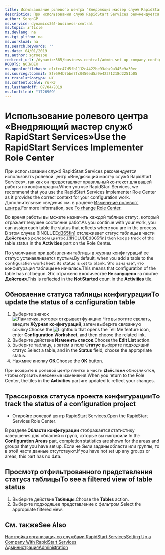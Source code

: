 ```yaml
---
title: Использование ролевого центра "Внедряющий мастер служб RapidStart Services" | Документы Майкрософт
description: При использовании служб RapidStart Services рекомендуется отслеживать свою работу и использовать ролевой центр «Внедряющий мастер служб RapidStart Services», так как он предоставляет правильный контекст для вашей работы по конфигурации.
author: SorenGP
ms.service: dynamics365-business-central
ms.topic: article
ms.devlang: na
ms.tgt_pltfrm: na
ms.workload: na
ms.search.keywords: ''
ms.date: 04/01/2019
ms.author: sgroespe
redirect_url: /dynamics365/business-central/admin-set-up-company-configuration
ROBOTS: NOINDEX
ms.openlocfilehash: e1cfcc47d5fb1112c4422be93ab49a345e9a30ec
ms.sourcegitcommit: 8fe694b7bbe7fc0456ed5a9e42291218d2251b05
ms.translationtype: HT
ms.contentlocale: ru-RU
ms.lasthandoff: 07/04/2019
ms.locfileid: "1726909"
---
```

# <a name="use-the-rapidstart-services-implementer-role-center"></a><span data-ttu-id="ab817-103">Использование ролевого центра «Внедряющий мастер служб RapidStart Services»</span><span class="sxs-lookup"><span data-stu-id="ab817-103">Use the RapidStart Services Implementer Role Center</span></span>
<span data-ttu-id="ab817-104">При использовании служб RapidStart Services рекомендуется использовать ролевой центр «Внедряющий мастер служб RapidStart Services», так как он предоставляет правильный контекст для вашей работы по конфигурации.</span><span class="sxs-lookup"><span data-stu-id="ab817-104">When you use RapidStart Services, we recommend that you use the RapidStart Services Implementer Role Center as it provides the correct context for your configuration work.</span></span> <span data-ttu-id="ab817-105">Дополнительные сведения см. в разделе [Изменение ролевого центра](ui-change-basic-settings.md#to-change-role-center).</span><span class="sxs-lookup"><span data-stu-id="ab817-105">For more information, see [To change Role Center](ui-change-basic-settings.md#to-change-role-center).</span></span>

<span data-ttu-id="ab817-106">Во время работы вы можете назначить каждой таблице статус, который отражает текущее состояние работ.</span><span class="sxs-lookup"><span data-stu-id="ab817-106">As you continue with your work, you can assign each table the status that reflects where you are in the process.</span></span> <span data-ttu-id="ab817-107">В этом случае [!INCLUDE[d365fin](includes/d365fin_md.md)] отслеживает статус таблицы в части **Действия** в ролевом центре.</span><span class="sxs-lookup"><span data-stu-id="ab817-107">[!INCLUDE[d365fin](includes/d365fin_md.md)] then keeps track of the table status in the **Activities** part on the Role Center.</span></span>  

<span data-ttu-id="ab817-108">По умолчанию при добавлении таблицы в журнал конфигураций ее статус устанавливается пустым.</span><span class="sxs-lookup"><span data-stu-id="ab817-108">By default, when you add a table to the configuration worksheet, its status is set to blank.</span></span> <span data-ttu-id="ab817-109">Это означает, что конфигурация таблицы не началась.</span><span class="sxs-lookup"><span data-stu-id="ab817-109">This means that configuration of the table has not begun.</span></span> <span data-ttu-id="ab817-110">Это отражено в количестве **Не запущено** на плитке **Действия**.</span><span class="sxs-lookup"><span data-stu-id="ab817-110">This is reflected in the **Not Started** count in the **Activities** tile.</span></span>  

## <a name="to-update-the-status-of-a-configuration-table"></a><span data-ttu-id="ab817-111">Обновление статуса таблицы конфигурации</span><span class="sxs-lookup"><span data-stu-id="ab817-111">To update the status of a configuration table</span></span>  
1.  <span data-ttu-id="ab817-112">Выберите значок ![Лампочка, которая открывает функцию Что вы хотите сделать](media/ui-search/search_small.png "Что вы хотите сделать"), введите **Журнал конфигураций**, затем выберите связанную ссылку.</span><span class="sxs-lookup"><span data-stu-id="ab817-112">Choose the ![Lightbulb that opens the Tell Me feature](media/ui-search/search_small.png "Tell me what you want to do") icon, enter **Configuration Worksheet**, and then choose the related link.</span></span>  
2.  <span data-ttu-id="ab817-113">Выберите действие **Изменить список**.</span><span class="sxs-lookup"><span data-stu-id="ab817-113">Choose the **Edit List** action.</span></span>  
3.  <span data-ttu-id="ab817-114">Выберите таблицу, а затем в поле **Статус** выберите подходящий статус.</span><span class="sxs-lookup"><span data-stu-id="ab817-114">Select a table, and in the **Status** field, choose the appropriate status.</span></span>  
4.  <span data-ttu-id="ab817-115">Нажмите кнопку **ОК**.</span><span class="sxs-lookup"><span data-stu-id="ab817-115">Choose the **OK** button.</span></span>  

<span data-ttu-id="ab817-116">При возврате в ролевой центр плитки в части **Действия** обновляются, чтобы отразить внесенные изменения.</span><span class="sxs-lookup"><span data-stu-id="ab817-116">When you return to the Role Center, the tiles in the **Activities** part are updated to reflect your changes.</span></span>  

## <a name="to-track-the-status-of-a-configuration-project"></a><span data-ttu-id="ab817-117">Трассировка статуса проекта конфигурации</span><span class="sxs-lookup"><span data-stu-id="ab817-117">To track the status of a configuration project</span></span>  
- <span data-ttu-id="ab817-118">Откройте ролевой центр RapidStart Services.</span><span class="sxs-lookup"><span data-stu-id="ab817-118">Open the RapidStart Services Role Center.</span></span>  

<span data-ttu-id="ab817-119">В разделе **Области конфигурации** отображается статистику завершения для областей и групп, которые вы настроили.</span><span class="sxs-lookup"><span data-stu-id="ab817-119">In the **Configuration Areas** part, completion statistics are shown for the areas and groups that you have set up.</span></span> <span data-ttu-id="ab817-120">Если не были заданы области или группы, то в этой части данные отсутствуют.</span><span class="sxs-lookup"><span data-stu-id="ab817-120">If you have not set up any groups or areas, this part has no data.</span></span>  

## <a name="to-see-a-filtered-view-of-table-status"></a><span data-ttu-id="ab817-121">Просмотр отфильтрованного представления статуса таблицы</span><span class="sxs-lookup"><span data-stu-id="ab817-121">To see a filtered view of table status</span></span>  
1. <span data-ttu-id="ab817-122">Выберите действие **Таблицы**.</span><span class="sxs-lookup"><span data-stu-id="ab817-122">Choose the **Tables** action.</span></span>  
2. <span data-ttu-id="ab817-123">Выберите подходящее представление с фильтром.</span><span class="sxs-lookup"><span data-stu-id="ab817-123">Select the appropriate filtered view.</span></span>  

## <a name="see-also"></a><span data-ttu-id="ab817-124">См. также</span><span class="sxs-lookup"><span data-stu-id="ab817-124">See Also</span></span>  
[<span data-ttu-id="ab817-125">Настройка организации со службами RapidStart Services</span><span class="sxs-lookup"><span data-stu-id="ab817-125">Setting Up a Company With RapidStart Services</span></span>](admin-set-up-a-company-with-rapidstart.md)  
[<span data-ttu-id="ab817-126">Администрация</span><span class="sxs-lookup"><span data-stu-id="ab817-126">Administration</span></span>](admin-setup-and-administration.md)
